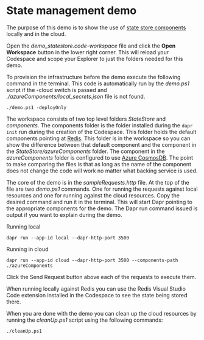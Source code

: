 # State management demo

The purpose of this demo is to show the use of [state store components](https://docs.dapr.io/developing-applications/building-blocks/state-management/) locally and in the cloud. 

Open the _demo_statestore.code-workspace_ file and click the **Open Workspace** button in the lower right corner. This will reload your Codespace and scope your Explorer to just the folders needed for this demo. 

To provision the infrastructure before the demo execute the following command in the terminal. This code is automatically run by the _demo.ps1_ script if the -cloud switch is passed and *./azureComponents/local_secrets.json* file is not found.

```
./demo.ps1 -deployOnly
``` 

The workspace consists of two top level folders _StateStore_ and _components_. The components folder is the folder installed during the `dapr init` run during the creation of the Codespace. This folder holds the default components pointing at [Redis](https://docs.dapr.io/reference/components-reference/supported-state-stores/setup-redis/). This folder is in the workspace so you can show the difference between that default component and the component in the _StateStore/azureComponents_ folder. The component in the _azureComponents_ folder is configured to use [Azure CosmosDB](https://docs.dapr.io/reference/components-reference/supported-state-stores/setup-azure-cosmosdb/). The point to make comparing the files is that as long as the name of the component does not change the code will work no matter what backing service is used. 

The core of the demo is in the _sampleRequests.http_ file. At the top of the file are two _demo.ps1_ commands. One for running the requests against local resources and one for running against the cloud resources. Copy the desired command and run it in the terminal. This will start Dapr pointing to the appropriate components for the demo. The Dapr run command issued is output if you want to explain during the demo.

Running local
```
dapr run --app-id local --dapr-http-port 3500
```

Running in cloud
```
dapr run --app-id cloud --dapr-http-port 3500 --components-path ./azureComponents
```

Click the Send Request button above each of the requests to execute them. 

When running locally against Redis you can use the Redis Visual Studio Code extension installed in the Codespace to see the state being stored there. 

When you are done with the demo you can clean up the cloud resources by running the _cleanUp.ps1_ script using the following commands: 

```
./cleanUp.ps1
```